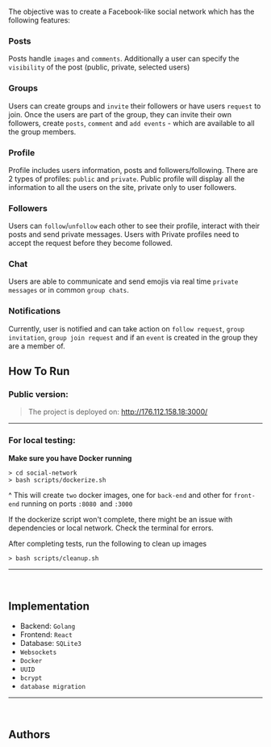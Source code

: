 <br>
The objective was to create a Facebook-like social network which has the following features:

### **Posts**

Posts handle `images` and `comments`. Additionally a user can specify the `visibility` of the post (public, private, selected users)

### **Groups**

Users can create groups and `invite` their followers or have users `request` to join. Once the users are part of the group, they can invite their own followers, create `posts`, `comment` and `add events` - which are available to all the group members.

### **Profile**

Profile includes users information, posts and followers/following.
There are 2 types of profiles: `public` and `private`. Public profile will display all the information to all the users on the site, private only to user followers.

### **Followers**

Users can `follow`/`unfollow` each other to see their profile, interact with their posts and send private messages. Users with Private profiles need to accept the request before they become followed.

### **Chat**

Users are able to communicate and send emojis via real time `private messages` or in common `group chats`.

### **Notifications**

Currently, user is notified and can take action on `follow request`, `group invitation`, `group join request` and if an `event` is created in the group they are a member of.

## How To Run

### Public version:

> The project is deployed on:
> http://176.112.158.18:3000/

---

### For local testing:

**Make sure you have Docker running**

```
> cd social-network
> bash scripts/dockerize.sh
```

^
This will create `two` docker images, one for `back-end` and other for `front-end` running on ports `:8080 `and `:3000`

If the dockerize script won't complete, there might be an issue with dependencies or local network. Check the terminal for errors.

After completing tests, run the following to clean up images

```
> bash scripts/cleanup.sh
```

---

<br>

## Implementation

- Backend: `Golang`
- Frontend: `React`
- Database: `SQLite3`
- `Websockets`
- `Docker`
- `UUID`
- `bcrypt`
- `database migration`

---

<br>

## Authors
